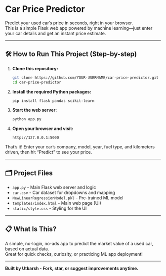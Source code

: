 # Car Price Predictor 

Predict your used car’s price in seconds, right in your browser.  
This is a simple Flask web app powered by machine learning—just enter your car details and get an instant price estimate.

---

## 🛠️ How to Run This Project (Step-by-step)

1. **Clone this repository:**
    ```bash
    git clone https://github.com/YOUR-USERNAME/car-price-predictor.git
    cd car-price-predictor
    ```

2. **Install the required Python packages:**
    ```bash
    pip install flask pandas scikit-learn
    ```

3. **Start the web server:**
    ```bash
    python app.py
    ```

4. **Open your browser and visit:**
    ```
    http://127.0.0.1:5000
    ```

That’s it! Enter your car’s company, model, year, fuel type, and kilometers driven, then hit “Predict” to see your price.

---

## 🗂️ Project Files

- `app.py` - Main Flask web server and logic
- `car.csv` - Car dataset for dropdowns and mapping
- `NewLinearRegressionModel.pkl` - Pre-trained ML model
- `templates/index.html` - Main web page (UI)
- `static/style.css` - Styling for the UI

---

## 📋 What Is This?

A simple, no-login, no-ads app to predict the market value of a used car, based on actual data.  
Great for quick checks, curiosity, or practicing ML app deployment!

---

**Built by Utkarsh - Fork, star, or suggest improvements anytime.**

